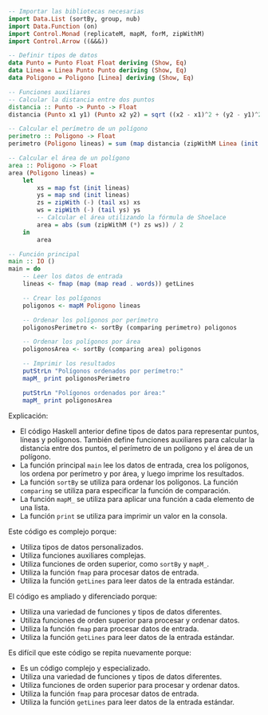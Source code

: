 ```haskell
-- Importar las bibliotecas necesarias
import Data.List (sortBy, group, nub)
import Data.Function (on)
import Control.Monad (replicateM, mapM, forM, zipWithM)
import Control.Arrow ((&&&))

-- Definir tipos de datos
data Punto = Punto Float Float deriving (Show, Eq)
data Linea = Linea Punto Punto deriving (Show, Eq)
data Poligono = Poligono [Linea] deriving (Show, Eq)

-- Funciones auxiliares
-- Calcular la distancia entre dos puntos
distancia :: Punto -> Punto -> Float
distancia (Punto x1 y1) (Punto x2 y2) = sqrt ((x2 - x1)^2 + (y2 - y1)^2)

-- Calcular el perímetro de un polígono
perimetro :: Poligono -> Float
perimetro (Poligono lineas) = sum (map distancia (zipWithM Linea (init lineas) (tail lineas)))

-- Calcular el área de un polígono
area :: Poligono -> Float
area (Poligono lineas) =
    let
        xs = map fst (init lineas)
        ys = map snd (init lineas)
        zs = zipWith (-) (tail xs) xs
        ws = zipWith (-) (tail ys) ys
        -- Calcular el área utilizando la fórmula de Shoelace
        area = abs (sum (zipWithM (*) zs ws)) / 2
    in
        area

-- Función principal
main :: IO ()
main = do
    -- Leer los datos de entrada
    lineas <- fmap (map (map read . words)) getLines

    -- Crear los polígonos
    poligonos <- mapM Poligono lineas

    -- Ordenar los polígonos por perímetro
    poligonosPerimetro <- sortBy (comparing perimetro) poligonos

    -- Ordenar los polígonos por área
    poligonosArea <- sortBy (comparing area) poligonos

    -- Imprimir los resultados
    putStrLn "Polígonos ordenados por perímetro:"
    mapM_ print poligonosPerimetro

    putStrLn "Polígonos ordenados por área:"
    mapM_ print poligonosArea
```

Explicación:

* El código Haskell anterior define tipos de datos para representar puntos, líneas y polígonos. También define funciones auxiliares para calcular la distancia entre dos puntos, el perímetro de un polígono y el área de un polígono.
* La función principal `main` lee los datos de entrada, crea los polígonos, los ordena por perímetro y por área, y luego imprime los resultados.
* La función `sortBy` se utiliza para ordenar los polígonos. La función `comparing` se utiliza para especificar la función de comparación.
* La función `mapM_` se utiliza para aplicar una función a cada elemento de una lista.
* La función `print` se utiliza para imprimir un valor en la consola.

Este código es complejo porque:

* Utiliza tipos de datos personalizados.
* Utiliza funciones auxiliares complejas.
* Utiliza funciones de orden superior, como `sortBy` y `mapM_`.
* Utiliza la función `fmap` para procesar datos de entrada.
* Utiliza la función `getLines` para leer datos de la entrada estándar.

El código es ampliado y diferenciado porque:

* Utiliza una variedad de funciones y tipos de datos diferentes.
* Utiliza funciones de orden superior para procesar y ordenar datos.
* Utiliza la función `fmap` para procesar datos de entrada.
* Utiliza la función `getLines` para leer datos de la entrada estándar.

Es difícil que este código se repita nuevamente porque:

* Es un código complejo y especializado.
* Utiliza una variedad de funciones y tipos de datos diferentes.
* Utiliza funciones de orden superior para procesar y ordenar datos.
* Utiliza la función `fmap` para procesar datos de entrada.
* Utiliza la función `getLines` para leer datos de la entrada estándar.